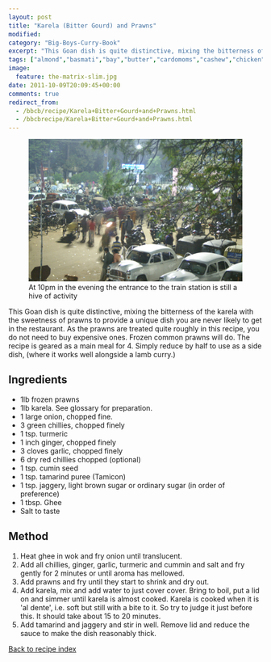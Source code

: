 ```yaml
---
layout: post
title: "Karela (Bitter Gourd) and Prawns"
modified:
category: "Big-Boys-Curry-Book"
excerpt: "This Goan dish is quite distinctive, mixing the bitterness of the karela with the sweetness"
tags: ["almond","basmati","bay","butter","cardomoms","cashew","chicken","cinnamon","cloves","cumin","ghee","lamb","mace","nuts","pepper","rice","saffron","turmeric"]
image:
  feature: the-matrix-slim.jpg
date: 2011-10-09T20:09:45+00:00
comments: true
redirect_from: 
  - /bbcb/recipe/Karela+Bitter+Gourd+and+Prawns.html
  - /bbcbrecipe/Karela+Bitter+Gourd+and+Prawns.html
---
```


<figure>
	<a href="/images/bbcb/pict1510.jpg" alt="Baleshwar, Orrisa, India" title="Baleshwar, Orrisa, India &#169; Ashley Kitson 13/09/2011"><img src="/images/bbcb/pict1510.jpg"/></a>
	<figcaption>At 10pm in the evening the entrance to the train station is still a hive of activity</figcaption>
</figure>

This Goan dish is quite distinctive, mixing the bitterness of the karela with the sweetness of prawns to provide a unique dish you are never likely to get in the restaurant. As the prawns are treated quite roughly in this recipe, you do not need to buy expensive ones. Frozen common prawns will do. The recipe is geared as a main meal for 4. Simply reduce by half to use as a side dish, (where it works well alongside a lamb curry.)
        
## Ingredients
        
<ul><li>1lb frozen prawns</li><li>1lb karela. See glossary for preparation.</li><li>1 large onion, chopped fine.</li><li>3 green chillies, chopped finely</li><li>1 tsp. turmeric</li><li>1 inch ginger, chopped finely</li><li>3 cloves garlic, chopped finely</li><li>6 dry red chillies chopped (optional)</li><li>1 tsp. cumin seed</li><li>1 tsp. tamarind puree (Tamicon)</li><li>1 tsp. jaggery, light brown sugar or ordinary sugar (in order of preference)</li><li>1 tbsp. Ghee</li><li>Salt to taste</li></ul>
        
## Method

<ol><li>Heat ghee in wok and fry onion until translucent.</li><li>Add all chillies, ginger, garlic, turmeric and cummin and salt and fry gently for 2  minutes or until aroma has mellowed.</li><li>Add prawns and fry until they start to shrink and dry out.</li><li>Add karela, mix and add water to just cover cover. Bring to boil, put a lid on and  simmer until karela is almost cooked. Karela is cooked when it is 'al dente',  i.e. soft but still with a bite to it. So try to judge it just before this. It should take about 15 to 20 minutes.</li><li>Add tamarind and jaggery and stir in well. Remove lid and reduce the sauce to make the  dish reasonably thick.</li></ol>   

<a href="/bbcb">Back to recipe index</a>      